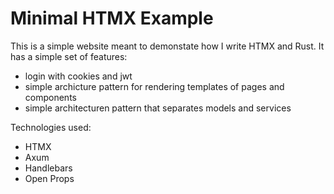 # Minimal HTMX Example

This is a simple website meant to demonstate how I write HTMX and Rust. It has a simple set of features:

* login with cookies and jwt
* simple archicture pattern for rendering templates of pages and components
* simple architecturen pattern that separates models and services

Technologies used:
* HTMX
* Axum
* Handlebars
* Open Props
